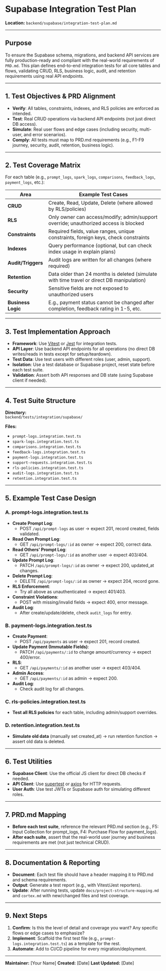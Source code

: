 # Supabase Integration Test Plan

**Location:** `backend/supabase/integration-test-plan.md`

---

## Purpose

To ensure the Supabase schema, migrations, and backend API services are fully production-ready and compliant with the real-world requirements of `PRD.md`. This plan defines end-to-end integration tests for all core tables and flows, validating CRUD, RLS, business logic, audit, and retention requirements using real API endpoints.

---

## 1. Test Objectives & PRD Alignment

- **Verify**: All tables, constraints, indexes, and RLS policies are enforced as intended.
- **Test**: Real CRUD operations via backend API endpoints (not just direct DB access).
- **Simulate**: Real user flows and edge cases (including security, multi-user, and error scenarios).
- **Comply**: All tests must map to PRD.md requirements (e.g., F1-F9 journey, security, audit, retention, business logic).

---

## 2. Test Coverage Matrix

For each table (e.g., `prompt_logs`, `spark_logs`, `comparisons`, `feedback_logs`, `payment_logs`, etc.):

| Area                | Example Test Cases                                                                                 |
|---------------------|---------------------------------------------------------------------------------------------------|
| **CRUD**            | Create, Read, Update, Delete (where allowed by RLS/policies)                                      |
| **RLS**             | Only owner can access/modify; admin/support override; unauthorized access is blocked              |
| **Constraints**     | Required fields, value ranges, unique constraints, foreign keys, check constraints                |
| **Indexes**         | Query performance (optional, but can check index usage in explain plans)                          |
| **Audit/Triggers**  | Audit logs are written for all changes (where required)                                           |
| **Retention**       | Data older than 24 months is deleted (simulate with time travel or direct DB manipulation)        |
| **Security**        | Sensitive fields are not exposed to unauthorized users                                            |
| **Business Logic**  | E.g., payment status cannot be changed after completion, feedback rating in 1-5, etc.            |

---

## 3. Test Implementation Approach

- **Framework**: Use [Vitest](https://vitest.dev/) or [Jest](https://jestjs.io/) for integration tests.
- **API Layer**: Use backend API endpoints for all operations (no direct DB writes/reads in tests except for setup/teardown).
- **Test Data**: Use test users with different roles (user, admin, support).
- **Isolation**: Use a test database or Supabase project, reset state before each test suite.
- **Validation**: Assert both API responses and DB state (using Supabase client if needed).

---

## 4. Test Suite Structure

**Directory:**  
`backend/tests/integration/supabase/`

**Files:**  
- `prompt-logs.integration.test.ts`
- `spark-logs.integration.test.ts`
- `comparisons.integration.test.ts`
- `feedback-logs.integration.test.ts`
- `payment-logs.integration.test.ts`
- `support-requests.integration.test.ts`
- `rls-policies.integration.test.ts`
- `audit-logs.integration.test.ts`
- `retention.integration.test.ts`

---

## 5. Example Test Case Design

### A. prompt-logs.integration.test.ts

- **Create Prompt Log**:  
  - POST `/api/prompt-logs` as user → expect 201, record created, fields validated.
- **Read Own Prompt Log**:  
  - GET `/api/prompt-logs/:id` as owner → expect 200, correct data.
- **Read Others' Prompt Log**:  
  - GET `/api/prompt-logs/:id` as another user → expect 403/404.
- **Update Prompt Log**:  
  - PATCH `/api/prompt-logs/:id` as owner → expect 200, updated_at changes.
- **Delete Prompt Log**:  
  - DELETE `/api/prompt-logs/:id` as owner → expect 204, record gone.
- **RLS Enforcement**:  
  - Try all above as unauthenticated → expect 401/403.
- **Constraint Violations**:  
  - POST with missing/invalid fields → expect 400, error message.
- **Audit Log**:  
  - After create/update/delete, check `audit_logs` for entry.

### B. payment-logs.integration.test.ts

- **Create Payment**:  
  - POST `/api/payments` as user → expect 201, record created.
- **Update Payment (Immutable Fields)**:  
  - PATCH `/api/payments/:id` to change amount/currency → expect 400/error.
- **RLS**:  
  - GET `/api/payments/:id` as another user → expect 403/404.
- **Admin Access**:  
  - GET `/api/payments/:id` as admin → expect 200.
- **Audit Log**:  
  - Check audit log for all changes.

### C. rls-policies.integration.test.ts

- **Test all RLS policies** for each table, including admin/support overrides.

### D. retention.integration.test.ts

- **Simulate old data** (manually set created_at) → run retention function → assert old data is deleted.

---

## 6. Test Utilities

- **Supabase Client**: Use the official JS client for direct DB checks if needed.
- **API Client**: Use [supertest](https://github.com/ladjs/supertest) or [axios](https://axios-http.com/) for HTTP requests.
- **User Auth**: Use test JWTs or Supabase auth for simulating different roles.

---

## 7. PRD.md Mapping

- **Before each test suite**, reference the relevant PRD.md section (e.g., F5: Input Collection for prompt_logs, F4: Purchase Flow for payment_logs).
- **After each suite**, assert that the real-world user journey and business requirements are met (not just technical CRUD).

---

## 8. Documentation & Reporting

- **Document**: Each test file should have a header mapping it to PRD.md and schema requirements.
- **Output**: Generate a test report (e.g., with Vitest/Jest reporters).
- **Update**: After running tests, update `docs/project-structure-mapping.md` and `cortex.md` with new/changed files and test coverage.

---

## 9. Next Steps

1. **Confirm**: Is this the level of detail and coverage you want? Any specific flows or edge cases to emphasize?
2. **Implement**: Scaffold the first test file (e.g., `prompt-logs.integration.test.ts`) as a template for the rest.
3. **Automate**: Add to CI/CD pipeline for every migration/deployment.

---

**Maintainer:** [Your Name]
**Created:** [Date]
**Last Updated:** [Date] 